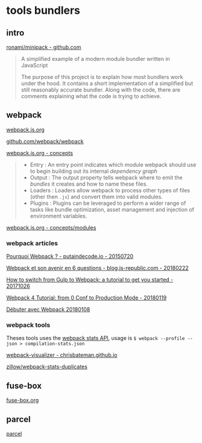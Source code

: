 # tools bundlers

## intro

[ronami/minipack - github.com](https://github.com/ronami/minipack)

> A simplified example of a modern module bundler written in JavaScript
>
> The purpose of this project is to explain how most bundlers work under the hood. It contains a short implementation of a simplified but still reasonably accurate bundler. Along with the code, there are comments explaining what the code is trying to achieve.

## webpack

[webpack.js.org](https://webpack.js.org/)

[github.com/webpack/webpack](https://github.com/webpack/webpack)

[webpack.js.org - concepts](https://webpack.js.org/concepts/)

> - Entry : An entry point indicates which module webpack should use to begin building out its internal *dependency graph*
> - Output : The output property tells webpack where to emit the *bundles* it creates and how to name these files.
> - Loaders : Loaders allow webpack to process other types of files (other then `.js`) and convert them into valid modules.
> - Plugins : Plugins can be leveraged to perform a wider range of tasks like bundle optimization, asset management and injection of environment variables.

[webpack.js.org - concepts/modules](https://webpack.js.org/concepts/modules/)

### webpack articles

[Pourquoi Webpack ? - putaindecode.io - 20150720](http://putaindecode.io/fr/articles/js/webpack/)

[Webpack et son avenir en 6 questions - blog.js-republic.com - 20180222](http://blog.js-republic.com/webpack-et-son-avenir-en-6-questions/)

[How to switch from Gulp to Webpack: a tutorial to get you started - 20171026](https://www.valentinog.com/blog/from-gulp-to-webpack-quickstart/)

[Webpack 4 Tutorial: from 0 Conf to Production Mode - 20180119](https://www.valentinog.com/blog/webpack-4-tutorial/)

[Débuter avec Webpack 20180108](https://www.alsacreations.com/tuto/lire/1754-debuter-avec-webpack.html)

### webpack tools

Theses tools uses the [webpack stats API](https://webpack.js.org/api/stats/), usage is `$ webpack --profile --json > compilation-stats.json`

[webpack-visualizer - chrisbateman.github.io](https://chrisbateman.github.io/webpack-visualizer/)

[zillow/webpack-stats-duplicates](https://github.com/zillow/webpack-stats-duplicates)

## fuse-box

[fuse-box.org](https://fuse-box.org/)

## parcel

[parcel](https://parceljs.org/)

